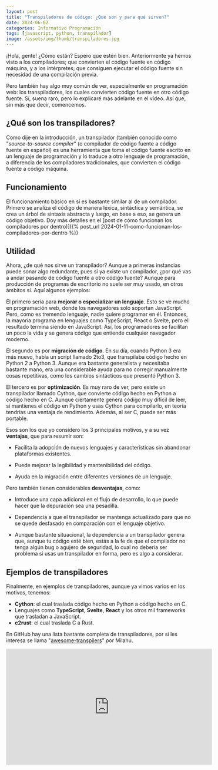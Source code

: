 ```yaml
---
layout: post
title: "Transpiladores de código: ¿Qué son y para qué sirven?"
date: 2024-06-02
categories: Informativo Programación
tags: [javascript, python, transpilador]
image: /assets/img/thumb/transpiladores.jpg
---
```


¡Hola, gente! ¿Cómo están? Espero que estén bien. Anteriormente ya hemos visto a los compiladores; que convierten el código fuente en código máquina, y a los intérpretes; que consiguen ejecutar el código fuente sin necesidad de una compilación previa.

Pero también hay algo muy común de ver, especialmente en programación web: los transpiladores, los cuales convierten código fuente en otro código fuente. Sí, suena raro, pero lo explicaré más adelante en el vídeo. Así que, sin más que decir, comencemos.

## ¿Qué son los transpiladores?

Como dije en la introducción, un transpilador (también conocido como "*source-to-source compiler*" (o compilador de código fuente a código fuente en español) es una herramienta que toma el código fuente escrito en un lenguaje de programación y lo traduce a otro lenguaje de programación, a diferencia de los compiladores tradicionales, que convierten el código fuente a código máquina.

## Funcionamiento

El funcionamiento básico en sí es bastante similar al de un compilador. Primero se analiza el código de manera léxica, sintáctica y semántica, se crea un árbol de sintaxis abstracta y luego, en base a eso, se genera un código objetivo. Doy más detalles en el [post de cómo funcionan los compiladores por dentro)]({% post_url 2024-01-11-como-funcionan-los-compiladores-por-dentro %})

## Utilidad

Ahora, ¿de qué nos sirve un transpilador? Aunque a primeras instancias puede sonar algo redundante, pues si ya existe un compilador, ¿por qué vas a andar pasando de código fuente a otro código fuente? Aunque para producción de programas de escritorio no suele ser muy usado, en otros ámbitos sí. Aquí algunos ejemplos:

El primero sería para **mejorar o especializar un lenguaje**. Esto se ve mucho en programación web, donde los navegadores solo soportan JavaScript. Pero, como es tremendo lenguaje, nadie quiere programar en él. Entonces, la mayoría programa en lenguajes como TypeScript, React o Svelte, pero el resultado termina siendo en JavaScript. Así, los programadores se facilitan un poco la vida y se genera código que entiende cualquier navegador moderno.

El segundo es por **migración de código**. En su día, cuando Python 3 era más nuevo, había un script llamado 2to3, que transpilaba código hecho en Python 2 a Python 3. Aunque era bastante generalista y necesitaba bastante mano, era una considerable ayuda para no corregir manualmente cosas repetitivas, como los cambios sintácticos que presentó Python 3.

El tercero es por **optimización**. Es muy raro de ver, pero existe un transpilador llamado Cython, que convierte código hecho en Python a código hecho en C. Aunque ciertamente genera código muy difícil de leer, si mantienes el código en Python y usas Cython para compilarlo, en teoría tendrías una ventaja de rendimiento. Además, al ser C, puede ser más portable.

Esos son los que yo considero los 3 principales motivos, y a su vez **ventajas**, que para resumir son:

- Facilita la adopción de nuevos lenguajes y características sin abandonar plataformas existentes.

- Puede mejorar la legibilidad y mantenibilidad del código.

- Ayuda en la migración entre diferentes versiones de un lenguaje.

Pero también tienen considerables **desventajas**, como:

- Introduce una capa adicional en el flujo de desarrollo, lo que puede hacer que la depuración sea una pesadilla.

- Dependencia a que el transpilador se mantenga actualizado para que no se quede desfasado en comparación con el lenguaje objetivo.

- Aunque bastante situacional, la dependencia a un transpilador genera que, aunque tu código esté bien, estás a la fe de que el compilador no tenga algún bug o agujero de seguridad, lo cual no debería ser problema si usas un transpilador en forma, pero es algo a considerar.

## Ejemplos de transpiladores

Finalmente, en ejemplos de transpiladores, aunque ya vimos varios en los motivos, tenemos:

- **Cython**: el cual traslada código hecho en Python a código hecho en C.
- Lenguajes como **TypeScript**, **Svelte**, **React** y los otros mil frameworks que trasladan a JavaScript.
- **c2rust**: el cual traslada C a Rust.

En GitHub hay una lista bastante completa de transpiladores, por si les interesa se llama "[awesome-transpilers](https://github.com/milahu/awesome-transpilers)" por Milahu.

<iframe width="560" height="315" class="ytvideo" src="https://www.youtube-nocookie.com/embed/U_kLDdymx48?si=s6KBDVWeLFTrfTvW" title="YouTube video player" frameborder="0" allow="accelerometer; autoplay; clipboard-write; encrypted-media; gyroscope; picture-in-picture; web-share" referrerpolicy="strict-origin-when-cross-origin" allowfullscreen></iframe>